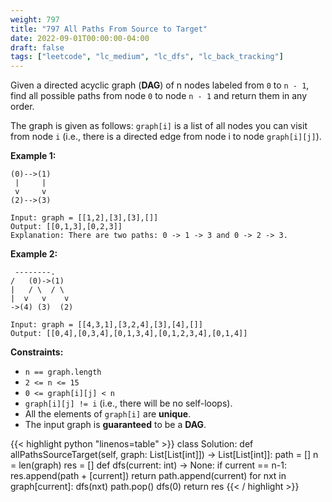 ```yaml
---
weight: 797
title: "797 All Paths From Source to Target"
date: 2022-09-01T00:00:00-04:00
draft: false
tags: ["leetcode", "lc_medium", "lc_dfs", "lc_back_tracking"]
---
```


Given a directed acyclic graph (**DAG**) of n nodes labeled from `0` to `n - 1`, find all possible paths from node `0` to node `n - 1` and return them in any order.

The graph is given as follows: `graph[i]` is a list of all nodes you can visit from node `i` (i.e., there is a directed edge from node i to node `graph[i][j]`).

**Example 1:**
```
(0)-->(1)
 |     |
 v     v
(2)-->(3)

Input: graph = [[1,2],[3],[3],[]]
Output: [[0,1,3],[0,2,3]]
Explanation: There are two paths: 0 -> 1 -> 3 and 0 -> 2 -> 3.
```
**Example 2:**
```
 --------.
/   (0)->(1)
|   / \  / \
|  v   v    v
->(4) (3)  (2)

Input: graph = [[4,3,1],[3,2,4],[3],[4],[]]
Output: [[0,4],[0,3,4],[0,1,3,4],[0,1,2,3,4],[0,1,4]]
```

**Constraints:**
- `n == graph.length`
- `2 <= n <= 15`
- `0 <= graph[i][j] < n`
- `graph[i][j] != i` (i.e., there will be no self-loops).
- All the elements of `graph[i]` are **unique**.
- The input graph is **guaranteed** to be a **DAG**.

<div class="tabs"></div>
<div class="tab-content">
<div id="python" class="lang">
{{< highlight python "linenos=table" >}}
class Solution:
    def allPathsSourceTarget(self, graph: List[List[int]]) -> List[List[int]]:
        path = []
        n = len(graph)
        res = []
        def dfs(current: int) -> None:
            if current == n-1:
                res.append(path + [current])
                return
            path.append(current)
            for nxt in graph[current]:
                dfs(nxt)
            path.pop()
        dfs(0)
        return res
{{< / highlight >}}
</div>
</div>

